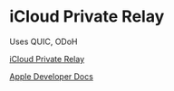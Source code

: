 # iCloud Private Relay

Uses QUIC, ODoH

[iCloud Private Relay](https://blog.cloudflare.com/icloud-private-relay/)

[Apple Developer Docs](https://developer.apple.com/support/prepare-your-network-for-icloud-private-relay/)
